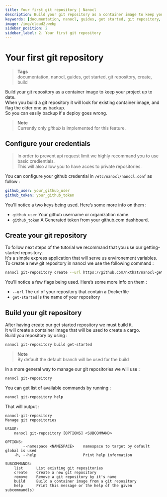```yaml
---
title: Your first git repository | Nanocl
description: Build your git repository as a container image to keep your project up to date. When you build a git repository it will look for existing container image, and flag the older one as backup. So you can easily backup if a deploy goes wrong.
keywords: [documentation, nanocl, guides, get started, git repository, create, build]
image: /img/cloud2.webp
sidebar_position: 2
sidebar_label: 2. Your first git repository
---
```


# Your first git repository

> **Tags** <br />
> documentation, nanocl, guides, get started, git repository, create, build

Build your git repository as a container image to keep your project up to date. <br />
When you build a git repository it will look for existing container image, and flag the older one as backup. <br />
So you can easily backup if a deploy goes wrong.

> **Note** <br />
> Currently only *github* is implemented for this feature.

## Configure your credentials

> In order to prevent api request limit we highly recommand you to use basic credientials. <br />
> This will also allow you to have acces to private repositories.

You can configure your github credential in `/etc/nanocl/nanocl.conf` as follow :

```yml
github_user: your_github_user
github_token: your_github_token
```

You'll notice a two keys being used. Here’s some more info on them :
- `github_user` Your github username or organization name.
- `github_token` A Generated token from your github.com dashboard.

## Create your git repository

To follow next steps of the tutorial we recommand that you use our getting-started repository. <br />
It's a simple express application that will serve us environement variables. <br />
To create a new git repository in nanocl we use the following command :

```sh
nanocl git-repository create --url https://github.com/nxthat/nanocl-getting-started get-started
```

You'll notice a few flags being used. Here’s some more info on them :

- `--url` The url of your repository that contain a Dockerfile<br />
- `get-started` Is the name of your repository

## Build your git repository

After having create our get started repository we must build it. <br />
It will create a container image that will be used to create a cargo. <br />
Build you repository by using :

```sh
nanocl git-repository build get-started
```

> **Note** <br />
> By default the default branch will be used for the build

In a more general way to manage our git repositories we will use :

```sh
nanocl git-repository
```

You can get list of available commands by running :

```sh
nanocl git-repository help
```

That will output :

```console
nanocl-git-repository
Manage git repositories

USAGE:
    nanocl git-repository [OPTIONS] <SUBCOMMAND>

OPTIONS:
        --namespace <NAMESPACE>    namespace to target by default global is used
    -h, --help                     Print help information

SUBCOMMANDS:
    list      List existing git repositories
    create    Create a new git repository
    remove    Remove a git repository by it's name
    build     Build a container image from a git repository
    help      Print this message or the help of the given subcommand(s)
```
